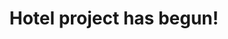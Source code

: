 ---
title: "Hotel project has begun!"
description: "'I hava a test for business.'
'Very good. As soon as Steelkilt leaves me."
picture: blog2.jpg

label_default: "wally" 
label_primary: "project"
label_success: "tag1"
label_info: "tag2"
label_warning: "tag3"
label_danger: "tag4"
---